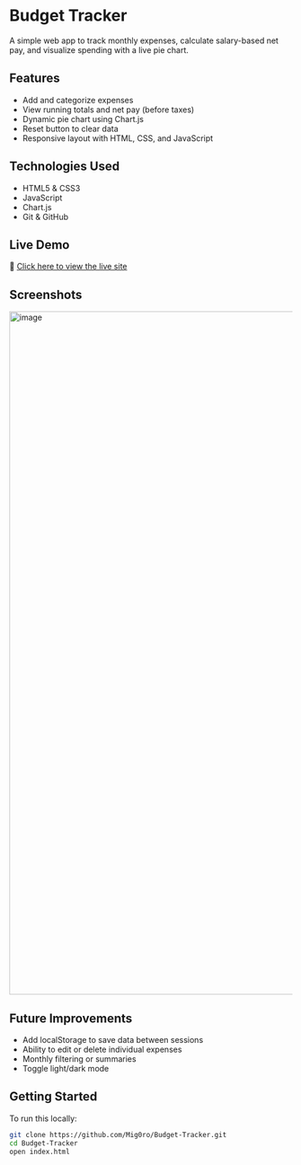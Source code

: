 # Budget Tracker

A simple web app to track monthly expenses, calculate salary-based net pay, and visualize spending with a live pie chart.

## Features

- Add and categorize expenses
- View running totals and net pay (before taxes)
- Dynamic pie chart using Chart.js
- Reset button to clear data
- Responsive layout with HTML, CSS, and JavaScript

## Technologies Used

- HTML5 & CSS3
- JavaScript
- Chart.js
- Git & GitHub

## Live Demo

🔗 [Click here to view the live site](https://mig0ro.github.io/Budget-Tracker/)

## Screenshots

<img width="835" height="1217" alt="image" src="https://github.com/user-attachments/assets/9a4ac7c9-87bc-4bce-980c-a8ee05117d43" />


## Future Improvements

- Add localStorage to save data between sessions
- Ability to edit or delete individual expenses
- Monthly filtering or summaries
- Toggle light/dark mode

## Getting Started

To run this locally:

```bash
git clone https://github.com/Mig0ro/Budget-Tracker.git
cd Budget-Tracker
open index.html
